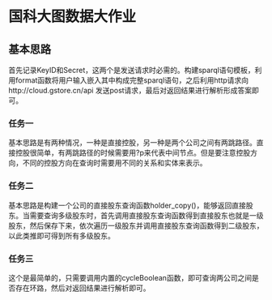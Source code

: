 # 国科大图数据大作业
## 基本思路

首先记录KeyID和Secret，这两个是发送请求时必需的。构建sparql语句模板，利用format函数将用户输入嵌入其中构成完整sparql语句，之后利用http请求向http://cloud.gstore.cn/api
发送post请求，最后对返回结果进行解析形成答案即可。

### 任务一

基本思路是有两种情况，一种是直接控股，另一种是两个公司之间有两跳路径。直接控股很简单，有两跳路径的时候需要用?p来代表中间节点。但是要注意控股方向，不同的控股方向在查询时需要用不同的关系和实体来表示。

### 任务二

基本思路是构建一个公司的直接股东查询函数holder_copy()，能够返回直接股东。当需要查询多级股东时，首先调用直接股东查询函数得到直接股东也就是一级股东，然后保存下来，依次遍历一级股东并调用直接股东查询函数得到二级股东，以此类推即可得到所有多级股东。

### 任务三

这个是最简单的，只需要调用内置的cycleBoolean函数，即可查询两公司之间是否存在环路，然后对返回结果进行解析即可。
